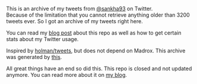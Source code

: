 This is an archive of my tweets from [@sankha93](https://twitter.com/sankha93) on Twitter.  
Because of the limitation that you cannot retrieve anything older than 3200 tweets ever. So I got an archive of my tweets right here.

You can read my [blog post](http://thelimbeck.wordpress.com/2012/06/30/aggressively-probing-twitter-habits/) about this repo as well as how to get certain stats about my Twitter usage.

Inspired by [holman/tweets](https://github.com/holman/tweets), but does not depend on Madrox. This archive was generated by [this](https://gist.github.com/2857462).

All great things have an end so did this. This repo is closed and not updated anymore. You can read more about it on [my blog](http://thelimbeck.wordpress.com/2012/11/15/the-end-of-my-tweets-repository/).